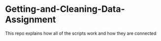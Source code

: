 # Getting-and-Cleaning-Data-Assignment

This repo explains how all of the scripts work and how they are connected
